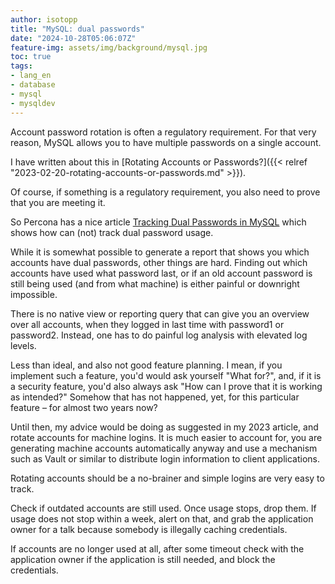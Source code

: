 ```yaml
---
author: isotopp
title: "MySQL: dual passwords"
date: "2024-10-28T05:06:07Z"
feature-img: assets/img/background/mysql.jpg
toc: true
tags:
- lang_en
- database
- mysql
- mysqldev
---
```


Account password rotation is often a regulatory requirement.
For that very reason, MySQL allows you to have multiple passwords on a single account.

I have written about this in
[Rotating Accounts or Passwords?]({{< relref "2023-02-20-rotating-accounts-or-passwords.md" >}}).

Of course, if something is a regulatory requirement, you also need to prove that you are meeting it.

So Percona has a nice article 
[Tracking Dual Passwords in MySQL](https://www.percona.com/blog/tracking-dual-passwords-in-mysql/)
which shows how can (not) track dual password usage.

While it is somewhat possible to generate a report that shows you which accounts have dual passwords,
other things are hard.
Finding out which accounts have used what password last, or 
if an old account password is still being used (and from what machine) is either painful or downright impossible.

There is no native view or reporting query that can give you an overview over all accounts, 
when they logged in last time with password1 or password2.
Instead, one has to do painful log analysis with elevated log levels.

Less than ideal, and also not good feature planning.
I mean, if you implement such a feature, you'd would ask yourself "What for?", and,
if it is a security feature, you'd also always ask "How can I prove that it is working as intended?"
Somehow that has not happened, yet, for this particular feature – for almost two years now?

Until then, my advice would be doing as suggested in my 2023 article, and rotate accounts for machine logins.
It is much easier to account for,
you are generating machine accounts automatically anyway and
use a mechanism such as Vault or similar to distribute login information to client applications.

Rotating accounts should be a no-brainer and simple logins are very easy to track.

Check if outdated accounts are still used.
Once usage stops, drop them.
If usage does not stop within a week, alert on that, 
and grab the application owner for a talk because somebody is illegally caching credentials.

If accounts are no longer used at all, 
after some timeout check with the application owner if the application is still needed,
and block the credentials.
